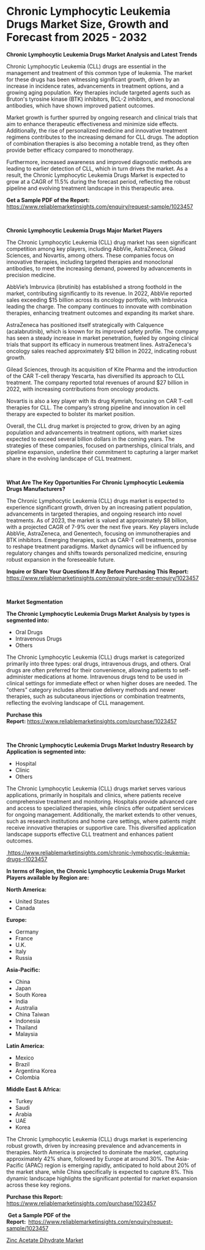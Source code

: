<p><h1>Chronic Lymphocytic Leukemia Drugs Market Size, Growth and Forecast from 2025 - 2032</h1></p><p><strong>Chronic Lymphocytic Leukemia Drugs Market Analysis and Latest Trends</strong></p>
<p><p>Chronic Lymphocytic Leukemia (CLL) drugs are essential in the management and treatment of this common type of leukemia. The market for these drugs has been witnessing significant growth, driven by an increase in incidence rates, advancements in treatment options, and a growing aging population. Key therapies include targeted agents such as Bruton's tyrosine kinase (BTK) inhibitors, BCL-2 inhibitors, and monoclonal antibodies, which have shown improved patient outcomes.</p><p>Market growth is further spurred by ongoing research and clinical trials that aim to enhance therapeutic effectiveness and minimize side effects. Additionally, the rise of personalized medicine and innovative treatment regimens contributes to the increasing demand for CLL drugs. The adoption of combination therapies is also becoming a notable trend, as they often provide better efficacy compared to monotherapy.</p><p>Furthermore, increased awareness and improved diagnostic methods are leading to earlier detection of CLL, which in turn drives the market. As a result, the Chronic Lymphocytic Leukemia Drugs Market is expected to grow at a CAGR of 11.5% during the forecast period, reflecting the robust pipeline and evolving treatment landscape in this therapeutic area.</p></p>
<p><strong>Get a Sample PDF of the Report:&nbsp;</strong> <a href="https://www.reliablemarketinsights.com/enquiry/request-sample/1023457?utm_campaign=3044&utm_medium=2&utm_source=Github&utm_content=ia&utm_term=06032025&utm_id=chronic-lymphocytic-leukemia-drugs">https://www.reliablemarketinsights.com/enquiry/request-sample/1023457</a></p>
<p>&nbsp;</p>
<p><strong>Chronic Lymphocytic Leukemia Drugs Major Market Players</strong></p>
<p><p>The Chronic Lymphocytic Leukemia (CLL) drug market has seen significant competition among key players, including AbbVie, AstraZeneca, Gilead Sciences, and Novartis, among others. These companies focus on innovative therapies, including targeted therapies and monoclonal antibodies, to meet the increasing demand, powered by advancements in precision medicine.</p><p>AbbVie’s Imbruvica (ibrutinib) has established a strong foothold in the market, contributing significantly to its revenue. In 2022, AbbVie reported sales exceeding $15 billion across its oncology portfolio, with Imbruvica leading the charge. The company continues to innovate with combination therapies, enhancing treatment outcomes and expanding its market share.</p><p>AstraZeneca has positioned itself strategically with Calquence (acalabrutinib), which is known for its improved safety profile. The company has seen a steady increase in market penetration, fueled by ongoing clinical trials that support its efficacy in numerous treatment lines. AstraZeneca's oncology sales reached approximately $12 billion in 2022, indicating robust growth.</p><p>Gilead Sciences, through its acquisition of Kite Pharma and the introduction of the CAR T-cell therapy Yescarta, has diversified its approach to CLL treatment. The company reported total revenues of around $27 billion in 2022, with increasing contributions from oncology products. </p><p>Novartis is also a key player with its drug Kymriah, focusing on CAR T-cell therapies for CLL. The company’s strong pipeline and innovation in cell therapy are expected to bolster its market position.</p><p>Overall, the CLL drug market is projected to grow, driven by an aging population and advancements in treatment options, with market sizes expected to exceed several billion dollars in the coming years. The strategies of these companies, focused on partnerships, clinical trials, and pipeline expansion, underline their commitment to capturing a larger market share in the evolving landscape of CLL treatment.</p></p>
<p>&nbsp;</p>
<p><strong>What Are The Key Opportunities For Chronic Lymphocytic Leukemia Drugs Manufacturers?</strong></p>
<p><p>The Chronic Lymphocytic Leukemia (CLL) drugs market is expected to experience significant growth, driven by an increasing patient population, advancements in targeted therapies, and ongoing research into novel treatments. As of 2023, the market is valued at approximately $8 billion, with a projected CAGR of 7-9% over the next five years. Key players include AbbVie, AstraZeneca, and Genentech, focusing on immunotherapies and BTK inhibitors. Emerging therapies, such as CAR-T cell treatments, promise to reshape treatment paradigms. Market dynamics will be influenced by regulatory changes and shifts towards personalized medicine, ensuring robust expansion in the foreseeable future.</p></p>
<p><strong>Inquire or Share Your Questions If Any Before Purchasing This Report:</strong> <a href="https://www.reliablemarketinsights.com/enquiry/pre-order-enquiry/1023457?utm_campaign=3044&utm_medium=2&utm_source=Github&utm_content=ia&utm_term=06032025&utm_id=chronic-lymphocytic-leukemia-drugs">https://www.reliablemarketinsights.com/enquiry/pre-order-enquiry/1023457</a></p>
<p>&nbsp;</p>
<p><strong>Market Segmentation</strong></p>
<p><strong>The Chronic Lymphocytic Leukemia Drugs Market Analysis by types is segmented into:</strong></p>
<p><ul><li>Oral Drugs</li><li>Intravenous Drugs</li><li>Others</li></ul></p>
<p><p>The Chronic Lymphocytic Leukemia (CLL) drugs market is categorized primarily into three types: oral drugs, intravenous drugs, and others. Oral drugs are often preferred for their convenience, allowing patients to self-administer medications at home. Intravenous drugs tend to be used in clinical settings for immediate effect or when higher doses are needed. The "others" category includes alternative delivery methods and newer therapies, such as subcutaneous injections or combination treatments, reflecting the evolving landscape of CLL management.</p></p>
<p><strong>Purchase this Report:&nbsp;</strong><a href="https://www.reliablemarketinsights.com/purchase/1023457?utm_campaign=3044&utm_medium=2&utm_source=Github&utm_content=ia&utm_term=06032025&utm_id=chronic-lymphocytic-leukemia-drugs">https://www.reliablemarketinsights.com/purchase/1023457</a></p>
<p>&nbsp;</p>
<p><strong>The Chronic Lymphocytic Leukemia Drugs Market Industry Research by Application is segmented into:</strong></p>
<p><ul><li>Hospital</li><li>Clinic</li><li>Others</li></ul></p>
<p><p>The Chronic Lymphocytic Leukemia (CLL) drugs market serves various applications, primarily in hospitals and clinics, where patients receive comprehensive treatment and monitoring. Hospitals provide advanced care and access to specialized therapies, while clinics offer outpatient services for ongoing management. Additionally, the market extends to other venues, such as research institutions and home care settings, where patients might receive innovative therapies or supportive care. This diversified application landscape supports effective CLL treatment and enhances patient outcomes.</p></p>
<p><a href="https://www.reliablemarketinsights.com/chronic-lymphocytic-leukemia-drugs-r1023457?utm_campaign=3044&utm_medium=2&utm_source=Github&utm_content=ia&utm_term=06032025&utm_id=chronic-lymphocytic-leukemia-drugs">&nbsp;https://www.reliablemarketinsights.com/chronic-lymphocytic-leukemia-drugs-r1023457</a></p>
<p><strong>In terms of Region, the Chronic Lymphocytic Leukemia Drugs Market Players available by Region are:</strong></p>
<p>
    <p> <strong> North America: </strong>
        <ul>
            <li>United States</li>
            <li>Canada</li>
        </ul>
        </p> 
    <p> <strong> Europe: </strong>
        <ul>
            <li>Germany</li>
            <li>France</li>
            <li>U.K.</li>
            <li>Italy</li>
            <li>Russia</li>
        </ul>
        </p> 
    <p> <strong> Asia-Pacific: </strong>
        <ul>
            <li>China</li>
            <li>Japan</li>
            <li>South Korea</li>
            <li>India</li>
            <li>Australia</li>
            <li>China Taiwan</li>
            <li>Indonesia</li>
            <li>Thailand</li>
            <li>Malaysia</li>
        </ul>
        </p> 
    <p> <strong> Latin America: </strong>
        <ul>
            <li>Mexico</li>
            <li>Brazil</li>
            <li>Argentina Korea</li>
            <li>Colombia</li>
        </ul>
        </p> 
    <p> <strong> Middle East & Africa: </strong>
        <ul>
            <li>Turkey</li>
            <li>Saudi</li>
            <li>Arabia</li>
            <li>UAE</li>
            <li>Korea</li>
        </ul>
    </p>
    </p>
<p><p>The Chronic Lymphocytic Leukemia (CLL) drugs market is experiencing robust growth, driven by increasing prevalence and advancements in therapies. North America is projected to dominate the market, capturing approximately 42% share, followed by Europe at around 30%. The Asia-Pacific (APAC) region is emerging rapidly, anticipated to hold about 20% of the market share, while China specifically is expected to capture 8%. This dynamic landscape highlights the significant potential for market expansion across these key regions.</p></p>
<p><strong>Purchase this Report: </strong><a href="https://www.reliablemarketinsights.com/purchase/1023457?utm_campaign=3044&utm_medium=2&utm_source=Github&utm_content=ia&utm_term=06032025&utm_id=chronic-lymphocytic-leukemia-drugs">https://www.reliablemarketinsights.com/purchase/1023457</a></p>
<p>&nbsp;<strong>Get a Sample PDF of the Report:&nbsp;&nbsp;</strong><a href="https://www.reliablemarketinsights.com/enquiry/request-sample/1023457?utm_campaign=3044&utm_medium=2&utm_source=Github&utm_content=ia&utm_term=06032025&utm_id=chronic-lymphocytic-leukemia-drugs">https://www.reliablemarketinsights.com/enquiry/request-sample/1023457</a></p>
<p><strong></strong></p>
<p><p><a href="https://github.com/kaqiewan/Market-Research-Report-List-1/blob/main/zinc-acetate-dihydrate-market.md?utm_campaign=3044&utm_medium=2&utm_source=Github&utm_content=ia&utm_term=06032025&utm_id=chronic-lymphocytic-leukemia-drugs">Zinc Acetate Dihydrate Market</a></p></p>